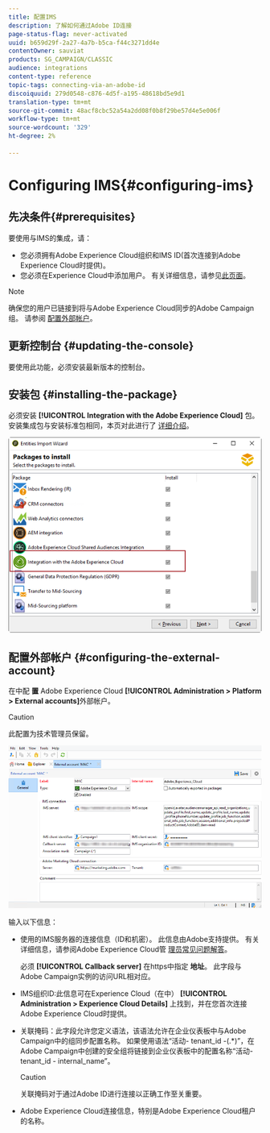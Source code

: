 ```yaml
---
title: 配置IMS
description: 了解如何通过Adobe ID连接
page-status-flag: never-activated
uuid: b659d29f-2a27-4a7b-b5ca-f44c3271dd4e
contentOwner: sauviat
products: SG_CAMPAIGN/CLASSIC
audience: integrations
content-type: reference
topic-tags: connecting-via-an-adobe-id
discoiquuid: 279d0548-c876-4d5f-a195-48618bd5e9d1
translation-type: tm+mt
source-git-commit: 48acf8cbc52a54a2dd08f0b8f29be57d4e5e006f
workflow-type: tm+mt
source-wordcount: '329'
ht-degree: 2%

---
```



# Configuring IMS{#configuring-ims}

## 先决条件{#prerequisites}

要使用与IMS的集成，请：

* 您必须拥有Adobe Experience Cloud组织和IMS ID(首次连接到Adobe Experience Cloud时提供)。
* 您必须在Experience Cloud中添加用户。 有关详细信息，请参见[此页面](https://docs.adobe.com/content/help/en/core-services/interface/manage-users-and-products/admin-getting-started.html)。

>[!NOTE]
>
>确保您的用户已链接到将与Adobe Experience Cloud同步的Adobe Campaign组。 请参阅 [配置外部帐户](#configuring-the-external-account)。

## 更新控制台 {#updating-the-console}

要使用此功能，必须安装最新版本的控制台。

## 安装包 {#installing-the-package}

必须安装 **[!UICONTROL Integration with the Adobe Experience Cloud]** 包。 安装集成包与安装标准包相同，本页对此进行了 [详细介绍](../../installation/using/installing-campaign-standard-packages.md)。

![](assets/ims_6.png)

## 配置外部帐户 {#configuring-the-external-account}

在中配 **置** Adobe Experience Cloud **[!UICONTROL Administration > Platform > External accounts]**&#x200B;外部帐户。

>[!CAUTION]
>
>此配置为技术管理员保留。

![](assets/ims_5.png)

输入以下信息：

* 使用的IMS服务器的连接信息（ID和机密）。 此信息由Adobe支持提供。 有关详细信息，请参阅Adobe Experience Cloud管 [理员常见问题解答](https://docs.adobe.com/content/help/en/core-services/interface/manage-users-and-products/faq.html)。

   必须 **[!UICONTROL Callback server]** 在https中指定 **地址**。 此字段与Adobe Campaign实例的访问URL相对应。

* IMS组织ID:此信息可在Experience Cloud（在中） **[!UICONTROL Administration > Experience Cloud Details]** 上找到，并在您首次连接Adobe Experience Cloud时提供。
* 关联掩码：此字段允许您定义语法，该语法允许在企业仪表板中与Adobe Campaign中的组同步配置名称。 如果使用语法“活动- tenant_id -(.*)”，在Adobe Campaign中创建的安全组将链接到企业仪表板中的配置名称“活动- tenant_id - internal_name”。

   >[!CAUTION]
   >
   >关联掩码对于通过Adobe ID进行连接以正确工作至关重要。

* Adobe Experience Cloud连接信息，特别是Adobe Experience Cloud租户的名称。

